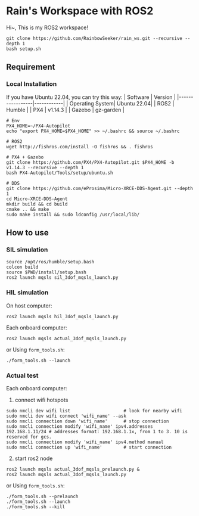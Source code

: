 # Rain's Workspace with ROS2

Hi~, This is my ROS2 workspace!
```
git clone https://github.com/RainbowSeeker/rain_ws.git --recursive --depth 1
bash setup.sh
```
## Requirement
### Local Installation
If you have Ubuntu 22.04, you can try this way:
| Software        | Version    |
|-----------------|------------|
| Operating System| Ubuntu 22.04|
| ROS2            | Humble    |
| PX4             | v1.14.3   |
| Gazebo          | gz-garden |
```
# Env
PX4_HOME=~/PX4-Autopilot
echo "export PX4_HOME=$PX4_HOME" >> ~/.bashrc && source ~/.bashrc

# ROS2
wget http://fishros.com/install -O fishros && . fishros

# PX4 + Gazebo
git clone https://github.com/PX4/PX4-Autopilot.git $PX4_HOME -b v1.14.3 --recursive --depth 1
bash PX4-Autopilot/Tools/setup/ubuntu.sh

# DDS
git clone https://github.com/eProsima/Micro-XRCE-DDS-Agent.git --depth 1
cd Micro-XRCE-DDS-Agent
mkdir build && cd build
cmake .. && make
sudo make install && sudo ldconfig /usr/local/lib/
```
## How to use
### SIL simulation
```
source /opt/ros/humble/setup.bash
colcon build
source $PWD/install/setup.bash
ros2 launch mqsls sil_3dof_mqsls_launch.py
```
### HIL simulation
On host computer:
```
ros2 launch mqsls hil_3dof_mqsls_launch.py
```
Each onboard computer:
```
ros2 launch mqsls actual_3dof_mqsls_launch.py
```
or Using `form_tools.sh`:
```
./form_tools.sh --launch
```
### Actual test
Each onboard computer:
1. connect wifi hotspots
```
sudo nmcli dev wifi list                    # look for nearby wifi 
sudo nmcli dev wifi connect 'wifi_name' --ask
sudo nmcli connection down 'wifi_name'      # stop connection
sudo nmcli connection modify 'wifi_name' ipv4.addresses 192.168.1.11/24 # addresses format: 192.168.1.1x, from 1 to 3. 10 is reserved for gcs.
sudo nmcli connection modify 'wifi_name' ipv4.method manual
sudo nmcli connection up 'wifi_name'        # start connection
```
2. start ros2 node
```
ros2 launch mqsls actual_3dof_mqsls_prelaunch.py &
ros2 launch mqsls actual_3dof_mqsls_launch.py
```
or Using `form_tools.sh`:
```
./form_tools.sh --prelaunch
./form_tools.sh --launch
./form_tools.sh --kill
```
